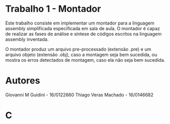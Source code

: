 # Trabalho 1 - Montador

Este trabalho consiste em implementar um montador para a linguagem assembly simplificada especificada em sala de aula. O montador é capaz de realizar as fases de análise e síntese de códigos escritos na linguagem assembly inventada.

O montador produz um arquivo pre-processado (extensão .pre) e um arquivo objeto (extensão .obj), caso a montagem seja bem sucedida, ou mostra os erros detectados de montagem, caso ela não seja bem sucedida.

# Autores

Giovanni M Guidini - 16/0122660
Thiago Veras Machado - 16/0146682

# C